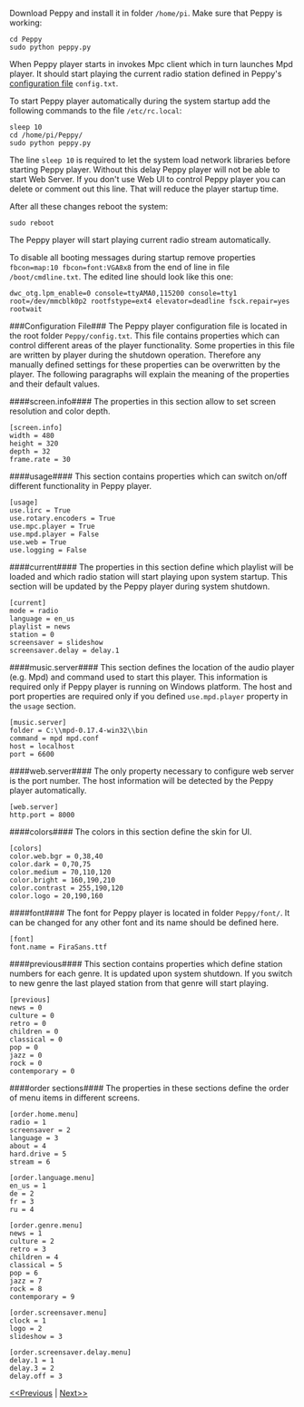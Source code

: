 Download Peppy and install it in folder ```/home/pi```. Make sure that Peppy is working:
```
cd Peppy
sudo python peppy.py
```
When Peppy player starts in invokes Mpc client which in turn launches Mpd player. It should start playing the current radio station defined in Peppy's [configuration file](https://github.com/project-owner/Peppy.doc/wiki/Peppy#configuration-file) ```config.txt```.

To start Peppy player automatically during the system startup add the following commands to the file ```/etc/rc.local```:
```
sleep 10
cd /home/pi/Peppy/
sudo python peppy.py
```
The line ```sleep 10``` is required to let the system load network libraries before starting Peppy player. Without this delay Peppy player will not be able to start Web Server. If you don't use Web UI to control Peppy player you can delete or comment out this line. That will reduce the player startup time.

After all these changes reboot the system:
```
sudo reboot
```
The Peppy player will start playing current radio stream automatically.

To disable all booting messages during startup remove properties ```fbcon=map:10 fbcon=font:VGA8x8``` from the end of line in file ```/boot/cmdline.txt```. The edited line should look like this one:
```
dwc_otg.lpm_enable=0 console=ttyAMA0,115200 console=tty1 root=/dev/mmcblk0p2 rootfstype=ext4 elevator=deadline fsck.repair=yes rootwait
```

###Configuration File###
The Peppy player configuration file is located in the root folder ```Peppy/config.txt```. This file contains properties which can control different areas of the player functionality. Some properties in this file are written by player during the shutdown operation. Therefore any manually defined settings for these properties can be overwritten by the player. The following paragraphs will explain the meaning of the properties and their default values.

####screen.info####
The properties in this section allow to set screen resolution and color depth.
```
[screen.info]
width = 480
height = 320
depth = 32
frame.rate = 30
```

####usage####
This section contains properties which can switch on/off different functionality in Peppy player.
```
[usage]
use.lirc = True
use.rotary.encoders = True
use.mpc.player = True
use.mpd.player = False
use.web = True
use.logging = False
```

####current####
The properties in this section define which playlist will be loaded and which radio station will start playing upon system startup. This section will be updated by the Peppy player during system shutdown.
```
[current]
mode = radio
language = en_us
playlist = news
station = 0
screensaver = slideshow
screensaver.delay = delay.1
```

####music.server####
This section defines the location of the audio player (e.g. Mpd) and command used to start this player. This information is required only if Peppy player is running on Windows platform. The host and port properties are required only if you defined ```use.mpd.player``` property in the ```usage``` section.
```
[music.server]
folder = C:\\mpd-0.17.4-win32\\bin
command = mpd mpd.conf
host = localhost
port = 6600
```

####web.server####
The only property necessary to configure web server is the port number. The host information will be detected by the Peppy player automatically.
```
[web.server]
http.port = 8000
```

####colors####
The colors in this section define the skin for UI.
```
[colors]
color.web.bgr = 0,38,40
color.dark = 0,70,75
color.medium = 70,110,120
color.bright = 160,190,210
color.contrast = 255,190,120
color.logo = 20,190,160
```

####font####
The font for Peppy player is located in folder ```Peppy/font/```. It can be changed for any other font and its name should be defined here.
```
[font]
font.name = FiraSans.ttf
```

####previous####
This section contains properties which define station numbers for each genre. It is updated upon system shutdown. If you switch to new genre the last played station from that genre will start playing.
```
[previous]
news = 0
culture = 0
retro = 0
children = 0
classical = 0
pop = 0
jazz = 0
rock = 0
contemporary = 0
```

####order sections####
The properties in these sections define the order of menu items in different screens.
```
[order.home.menu]
radio = 1
screensaver = 2
language = 3
about = 4
hard.drive = 5
stream = 6
```
```
[order.language.menu]
en_us = 1
de = 2
fr = 3
ru = 4
```
```
[order.genre.menu]
news = 1
culture = 2
retro = 3
children = 4
classical = 5
pop = 6
jazz = 7
rock = 8
contemporary = 9
```
```
[order.screensaver.menu]
clock = 1
logo = 2
slideshow = 3
```
```
[order.screensaver.delay.menu]
delay.1 = 1
delay.3 = 2
delay.off = 3
```

[<<Previous](https://github.com/project-owner/Peppy.doc/wiki/Pylirc) | [Next>>](https://github.com/project-owner/Peppy.doc/wiki/Playlists)